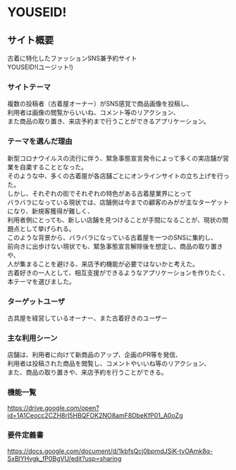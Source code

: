 # YOUSEID!

## サイト概要
古着に特化したファッションSNS兼予約サイト<br>
YOUSEID!(ユージット!)

### サイトテーマ
複数の投稿者（古着屋オーナー）がSNS感覚で商品画像を投稿し、<br>
利用者は画像の閲覧からいいね、コメント等のリアクション、<br>
また商品の取り置き、来店予約まで行うことができるアプリケーション。

### テーマを選んだ理由
新型コロナウイルスの流行に伴う、緊急事態宣言発令によって多くの実店舗が営業を自粛することとなった。<br>
そのような中、多くの古着屋が各店舗ごとにオンラインサイトの立ち上げを行った。<br>
しかし、それぞれの街でそれぞれの特色がある古着屋業界にとって<br>
バラバラになっている現状では、店舗側は今までの顧客のみがが主なターゲットになり、新規客獲得が難しく、<br>
利用者側にとっても、新しい店舗を見つけることが手間になることが、現状の問題点として挙げられる。<br>
このような背景から、バラバラになっている古着屋を一つのSNSに集約し、　<br>
前向きに出歩けない現状でも、緊急事態宣言解除後を想定し、商品の取り置きや、<br>
人が集まることを避ける、来店予約機能が必要ではないかと考えた。<br>
古着好きの一人として、相互支援ができるようなアプリケーションを作りたく、本テーマを選びました。

### ターゲットユーザ
古具屋を経営しているオーナー、また古着好きのユーザー

### 主な利用シーン
店舗は、利用者に向けて新商品のアップ、企画のPR等を発信、<br>
利用者は投稿された商品を閲覧し、コメントやいいね等のリアクション、<br>
また、商品の取り置きや、来店予約を行うことができる。

### 機能一覧
<https://drive.google.com/open?id=1A1Ceocc2CZH8rI5HBQFOK2NO8amF8DbeKfP01_A0oZg>

### 要件定義書
<https://docs.google.com/document/d/1kbfsQcj0bpmdJSiK-tvOAmk8q-SxBlYHvgk_fP0BgVU/edit?usp=sharing>
